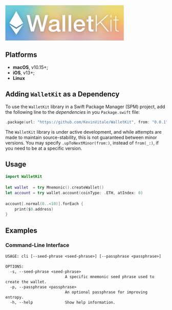 <img src="WalletKit.png" />

## Platforms
- **macOS**, v10.15+;
- **iOS**, v13+;
- **Linux**

## Adding `WalletKit` as a Dependency
To use the `WalletKit` library in a Swift Package Manager (SPM) project, add the following line to the _dependencies_ in you `Package.swift` file:
    
```swift
.package(url: "https://github.com/KevinVitale/WalletKit", from: "0.0.1"),
```

The `WalletKit` library is under active development, and while attempts are made to maintain source-stability, this is not guaranteed between minor versions. You may specify `.upToNextMinor(from:)`, instead of `from(_:)`, if you need to be at a specific version.

## Usage

```swift
import WalletKit

let wallet  = try Mnemonic().createWallet()
let account = try wallet.account(coinType: .ETH, atIndex: 0)

account[.normal(0..<10)].forEach { 
    print($0.address)
}
```

## Examples

### Command-Line Interface
```
USAGE: cli [--seed-phrase <seed-phrase>] [--passphrase <passphrase>]

OPTIONS:
  -s, --seed-phrase <seed-phrase>
                          A specific mnemonic seed phrase used to create the wallet. 
  -p, --passphrase <passphrase>
                          An optional passphrase for improving entropy. 
  -h, --help              Show help information.
```
